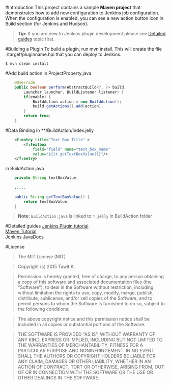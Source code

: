 
#Introduction
This project contains a sample **Maven project** that demonstrates how to add new configuration to Jenkins job configuration. When the configuration is enabled,  you can see a new action button icon in Build section (for Jenkins and Hudson).

>
> **Tip:** If you are new to Jenkins plugin development please see [Detailed guides](https://github.com/armistize/Jenkins-Plugin-BuildActionDemo#detailed-guides) topic first.
>

#Building a Plugin
To build a plugin, run mvn install. This will create the file ./target/pluginname.hpi that you can deploy to Jenkins.
```
$ mvn clean install
```

#Add build action
in ProjectProperty.java
```JAVA
    @Override
    public boolean perform(AbstractBuild<?, ?> build, 
		Launcher launcher, BuildListener listener) {
        if(enable) {
	    	BuildAction action = new BuildAction();
	        build.getActions().add(action);
        }
    	return true;
    }
```

#Data Binding
in **/BuildAction/index.jelly
```XML
	<f:entry title="Text Box Title" >
		<f:textbox
			field="field" name="text_box_name"
			value="${it.getTextBoxValue()}"/>
	</f:entry>
```

in BuildAction.java
```JAVA
	private String textBoxValue;
	
	.....
	
	public String getTextBoxValue() {
		return textBoxValue;
	}
```

>
> **Note:** `BuildAction.java` is linked to `*.jelly` in BuildAction folder
>

#Detailed guides
[Jenkins Plugin tutorial](https://wiki.jenkins-ci.org/display/JENKINS/Plugin+tutorial)  
[Maven Tutorial](http://www.tutorialspoint.com/maven/)  
[Jenkins JavaDocs](http://javadoc.jenkins-ci.org/)  

#License
>The MIT License (MIT)

>Copyright (c) 2015 Tawit K.

>Permission is hereby granted, free of charge, to any person obtaining a copy
>of this software and associated documentation files (the "Software"), to deal
>in the Software without restriction, including without limitation the rights
>to use, copy, modify, merge, publish, distribute, sublicense, and/or sell
>copies of the Software, and to permit persons to whom the Software is
>furnished to do so, subject to the following conditions:

>The above copyright notice and this permission notice shall be included in all
>copies or substantial portions of the Software.

>THE SOFTWARE IS PROVIDED "AS IS", WITHOUT WARRANTY OF ANY KIND, EXPRESS OR IMPLIED, INCLUDING BUT NOT LIMITED TO THE WARRANTIES OF MERCHANTABILITY, FITNESS FOR A PARTICULAR PURPOSE AND NONINFRINGEMENT. IN NO EVENT SHALL THE AUTHORS OR COPYRIGHT HOLDERS BE LIABLE FOR ANY CLAIM, DAMAGES OR OTHER LIABILITY, WHETHER IN AN ACTION OF CONTRACT, TORT OR OTHERWISE, ARISING FROM, OUT OF OR IN CONNECTION WITH THE SOFTWARE OR THE USE OR OTHER DEALINGS IN THE SOFTWARE.
